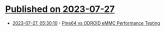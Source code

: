# [Published on 2023-07-27](index.md)

* [2023-07-27, 05:30:10](https://lobste.rs/s/ctchqm/pine64_vs_odroid_emmc_performance) - [Pine64 vs ODROID eMMC Performance Testing](https://www.sevarg.net/2022/02/05/pine64-and-odroid-emmc-performance/)
